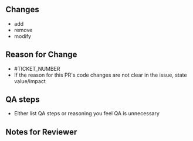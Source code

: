## Changes
- add
- remove
- modify

## Reason for Change
- #TICKET_NUMBER
- If the reason for this PR's code changes are not clear in the issue, state value/impact

## QA steps
- Either list QA steps or reasoning you feel QA is unnecessary

## Notes for Reviewer
